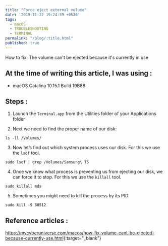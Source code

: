 ```yaml
---
title: "Force eject external volume"
date: '2019-11-22 19:24:59 +0530'
tags:
  - macOS
  - TROUBLESHOOTING
  - TERMINAL
permalink: "/blog/:title.html"
published: true
---
```

How to fix: The volume can't be ejected because it's currently in use

## At the time of writing this article, I was using :

- macOS Catalina 10.15.1 Build 19B88

## Steps :

1. Launch the `Terminal.app` from the Utilities folder of your Applications folder

2. Next we need to find the proper name of our disk:
```
ls -ll /Volumes/
```

3. Now let’s find out which system process uses our disk. For this we use the `lsof` tool.

```
sudo lsof | grep /Volumes/Samsung\ T5
```

4. Once we know what process is preventing us from ejecting our disk, we can force it to stop. For this we use the `killall` tool.

```
sudo killall mds
```

5. Sometimes you might need to kill the process by its PID.

```
sudo kill -9 88512
```

## Reference articles :

<https://mycyberuniverse.com/macos/how-fix-volume-cant-be-ejected-because-currently-use.html>{:target="_blank"}
